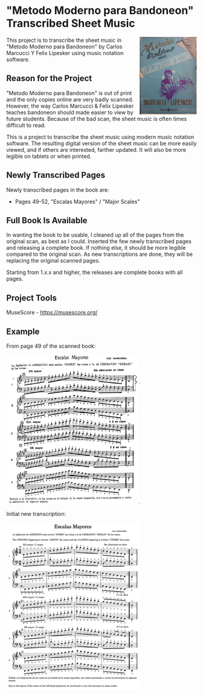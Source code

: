 # "Metodo Moderno para Bandoneon" Transcribed Sheet Music
<img src="images/Metodo Moderno para Bandoneon.jpg" width="30%" align="right">

This project is to transcribe the sheet music in "Metodo Moderno para Bandoneon" by Carlos Marcucci Y Felix Lipesker using music notation software.

## Reason for the Project
"Metodo Moderno para Bandoneon" is out of print and the only copies online are very badly scanned. However, the way Carlos Marcucci & Felix Lipesker teaches bandoneon should made easier to view by future students. Because of the bad scan, the sheet music is often times difficult to read. 

This is a project to transcribe the sheet music using modern music notation software. The resulting digital version of the sheet music can be more easily viewed, and if others are interested, farther updated. It will also be more legible on tablets or when printed.

## Newly Transcribed Pages
Newly transcribed pages in the book are:
- Pages 49-52, "Escalas Mayores" / "Major Scales"

## Full Book Is Available
In wanting the book to be usable, I cleaned up all of the pages from the original scan, as best as I could. Inserted the few newly transcribed pages and releasing a complete book. If nothing else, it should be more legible compared to the original scan. As new transcriptions are done, they will be replacing the original scanned pages.

Starting from 1.x.x and higher, the releases are complete books with all pages.

## Project Tools
MuseScore - https://musescore.org/

## Example
From page 49 of the scanned book:

<img src="images/Example of page 49.png" width="70%">

Initial new transcription:

<img src="images/Example of new transcription.png" width="70%">
